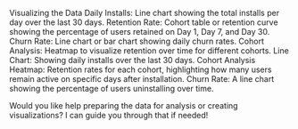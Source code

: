 Visualizing the Data
        Daily Installs: Line chart showing the total installs per day over the last 30 days.
        Retention Rate: Cohort table or retention curve showing the percentage of users retained on Day 1, Day 7, and Day 30.
        Churn Rate: Line chart or bar chart showing daily churn rates.
        Cohort Analysis: Heatmap to visualize retention over time for different cohorts.
        Line Chart: Showing daily installs over the last 30 days.
        Cohort Analysis Heatmap: Retention rates for each cohort, highlighting how many users remain active on specific days after installation.
        Churn Rate: A line chart showing the percentage of users uninstalling over time.

Would you like help preparing the data for analysis or creating visualizations? I can guide you through that if needed!